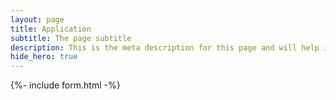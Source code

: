 ```yaml
---
layout: page
title: Application
subtitle: The page subtitle
description: This is the meta description for this page and will help it appear in search engines
hide_hero: true
---
```


{%- include form.html -%}
